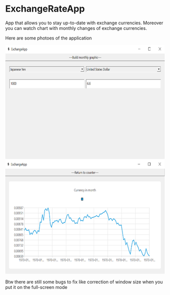 # ExchangeRateApp
App that allows you to stay up-to-date with exchange currencies.
Moreover you can watch chart with monthly changes of exchange currencies.
<p>Here are some photoes of the application</p>
<img src="pic1.png" width="720" height="360">
<img src="pic2.png" width="720" height="360">
<p>Btw there are still some bugs to fix like correction of window size when you put it on the full-screen mode</p>
